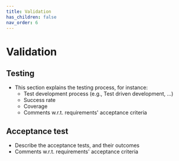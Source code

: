 ```yaml
---
title: Validation
has_children: false
nav_order: 6
---
```


# Validation

## Testing

- This section explains the testing process, for instance:
    - Test development process (e.g., Test driven development, ...)
    - Success rate
    - Coverage
    - Comments w.r.t. requirements' acceptance criteria

## Acceptance test
- Describe the acceptance tests, and their outcomes
- Comments w.r.t. requirements' acceptance criteria

